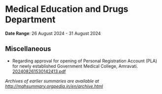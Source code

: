 # Medical Education and Drugs Department

**Date Range**: 26 August 2024 - 31 August 2024


## Miscellaneous
- Regarding approval for opening of Personal Registration Account (PLA) for newly established Government Medical College, Amravati.\
  [202408261530142413.pdf](https://gr.maharashtra.gov.in/Site/Upload/Government%20Resolutions/English/202408261530142413.pdf)


*Archives of earlier summaries are available at http://mahsummary.orgpedia.in/en/archive.html*